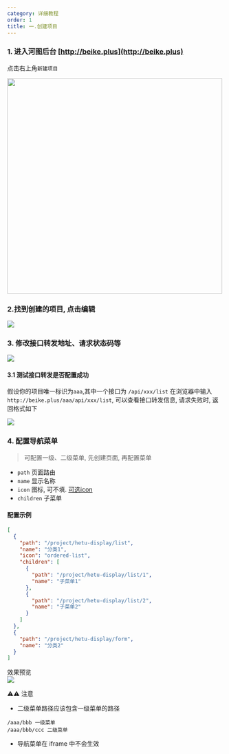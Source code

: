 ```yaml
---
category: 详细教程
order: 1
title: 一.创建项目
---
```


### 1. 进入河图后台 [http://beike.plus](http://beike.plus)

点击右上角`新建项目`

<img src="https://user-gold-cdn.xitu.io/2020/5/18/17225b26d8f928b4?w=1026&h=842&f=png&s=143140"
style="width: 500px">

### 2.找到创建的项目, 点击编辑

![](https://user-gold-cdn.xitu.io/2020/5/18/17225c8df0a518d1?w=2344&h=408&f=png&s=208705)

### 3. 修改接口转发地址、请求状态码等

![](https://user-gold-cdn.xitu.io/2020/3/20/170f71fdc354a555?w=1580&h=1294&f=png&s=125192)

#### 3.1 测试接口转发是否配置成功

假设你的项目唯一标识为`aaa`,其中一个接口为 `/api/xxx/list`
在浏览器中输入`http://beike.plus/aaa/api/xxx/list`, 可以查看接口转发信息, 请求失败时, 返回格式如下

![](https://p9-juejin.byteimg.com/tos-cn-i-k3u1fbpfcp/067211a54e0840feb70b27735d277f38~tplv-k3u1fbpfcp-zoom-1.image)

### 4. 配置导航菜单

> 可配置一级、二级菜单, 先创建页面, 再配置菜单

- `path` 页面路由
- `name` 显示名称
- `icon` 图标, 可不填. [可选icon](https://3x.ant.design/components/icon-cn/)
- `children` 子菜单 

#### 配置示例
```json
[
  {
    "path": "/project/hetu-display/list",
    "name": "分类1",
    "icon": "ordered-list",
    "children": [
      {
        "path": "/project/hetu-display/list/1",
        "name": "子菜单1"
      },
      {
        "path": "/project/hetu-display/list/2",
        "name": "子菜单2"
      }
    ]
  },
  {
    "path": "/project/hetu-display/form",
    "name": "分类2"
  }
]
```

效果预览  
![](https://user-gold-cdn.xitu.io/2020/7/24/1737fb6cbcc80131?w=251&h=196&f=png&s=6228)

⚠️⚠️ 注意

- 二级菜单路径应该包含一级菜单的路径

```
/aaa/bbb 一级菜单
/aaa/bbb/ccc 二级菜单
```

- 导航菜单在 iframe 中不会生效

